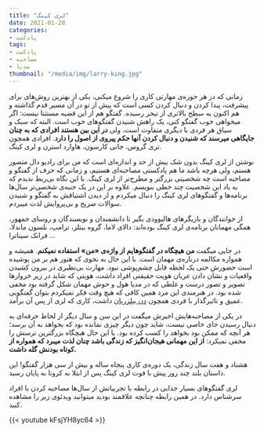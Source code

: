 ```yaml
---
title: "لری کینگ"
date: 2021-01-28
categories:
- پادکست
tags:
- پادکست
- مصاحبه
- مدیا
thumbnail: "/media/img/larry-king.jpg"
---
```


زمانی که در هر حوزه‌ی مهارتی کاری را شروع میکنی، یکی از بهترین روش‌های برای پیشرفت، پیدا کردن و دنبال کردن کسی است که پیش از تو در آن مسیر قدم گذاشته و هم اکنون به سطح بالاتری از تبحر رسیده. گفتگو هم از این قضیه مستثنا نیست: اگر میخواهی خوب گفتگو کنی، یک راهش شنیدن گفتگوهای خوب است.
البته که سبک و سیاق هر فردی با دیگری متفاوت است، ولی **در این بین هستند افرادی که به چنان جایگاهی میرسند که شنیدن و دنبال کردن آنها حکم پیروی از اصول را دارد**. افرادی همچون تری گروس، جانی کارسون، هاوارد استرن و لری کینگ.

نوشتن از لری کینگ بدون شک بیش از حد و اندازه‌ای است که من برای رادیو دال متصور هستم، ولی هرچه باشد ما هم پادکستی مصاحبه‌ای هستیم، و زمانی که حرف از گفتگو و مصاحبه است چه شخصیتی بزرگتر و مطرح‌تر از لری کینگ. با این نگاه بی‌ربط ندیدم که به یاد این شخصیت چند خطی بنویسم.
علاوه بر این در یک جنبه‌ی شخصی‌تر سال‌ها برنامه‌ها و گفتگوهای لری کینگ را دنبال میکردم و از دیدن اشتیاقش به گفتگو و شنیدن سوالات صریح و بی‌پروایش لذت میبردم.

از خوانندگان و بازیگرهای هالیوودی بگیر تا دانشمندان و نویسندگان و روسای جمهور، همگی مهمانان برنامه‌ی لری کینگ بوده‌اند: دالای لاما، گروه بیتلز، ترامپ، نلسون ماندلا، فرانک سیناترا ...

در جایی میگفت **من هیچگاه در گفتگوهایم از واژه‌ی «من» استفاده نمیکنم**. همیشه و همواره مکالمه درباره‌ی مهمان است. با این حال به نحوی که هنوز هم بر من پوشیده است حضورش حتی یک لحظه قابل چشم‌پوشی نبود.
مهارت بی‌نظیری در بیرون کشیدن واقعیات و نشان دادن عریان هویت حقیقتی افراد داشت، هویتی که شاید در زیر خروارها تصویر و تصور درست و غلطی که در مدیا هول و حوش مهمان شکل گرفته بود مخفی شده بود. در هنرمندی این مرد همین کافی که هیچ وقت فکر نمیکردم بتوان گفتگویی عمیق و تاثیرگذار با فردی همچون [دن بیلزریان](https://www.youtube.com/watch?v=OCDvsjymcg0) داشت، کاری که لری از پس آن برآمد.

در یکی از مصاحبه‌هایش اخیرش میگفت در این سن و سال دیگر از لحاظ حرفه‌ای به دنبال رسیدن جای خاصی نیست، شاید چون دیگر چیزی نمانده بود که بخواهد به آن برسد؛ هر آنچه که ممکن بود بخواهد را کسب کرده بود. با این حال هیچگاه بزرگترین ترسش را مخفی نمیکرد: **از این مهمانی هیجان‌انگیز که زندگی باشد چنان لذت میبرد که همواره از کوتاه بودنش گله داشت.**

هشتاد و هفت سال زندگی، یک دوره‌ی کاری پنجاه ساله و بیش از سی هزار گفتگو!
این داستان بلند چند روز پیش با فوت لری کینگ پس از ابتلا به کرونا به پایان رسید.

لری گفتگوهای بسیار جذابی در رابطه با تجربیاتش از سال‌ها مصاحبه کردن با افراد سرشناس دارد. در همین رابطه چنانچه علاقمند بودید میتوانید ویدئوی زیر را مشاهده کنید.

{{< youtube kFsjYH8yc64 >}}
